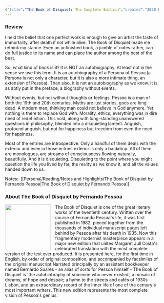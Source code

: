 ```yaml
---
{"title":"The Book of Disquiet: The Complete Edition","created":"2020-03-04T00:00:00+06:00","updated":"2023-01-12T13:45:23+06:00","read_at":["2022-06-28T00:00:00+06:00"],"read_count":1,"authors":["Fernando Pessoa"],"status":"Read","rating":5,"reviewed":true,"dg-publish":true,"maturity":2,"cover":"https://images-na.ssl-images-amazon.com/images/S/compressed.photo.goodreads.com/books/1591219012i/40881621.jpg","dg-metatags":{"og:image":"https://images-na.ssl-images-amazon.com/images/S/compressed.photo.goodreads.com/books/1591219012i/40881621.jpg"},"permalink":"/personal/reading/books/read/the-book-of-disquiet-the-complete-edition-by-fernando-pessoa/","metatags":{"og:image":"https://images-na.ssl-images-amazon.com/images/S/compressed.photo.goodreads.com/books/1591219012i/40881621.jpg"},"dgPassFrontmatter":true}
---
```


### Review
I held the belief that one perfect work is enough to give an artist the taste of immortality, after death if not while alive. The Book of Disquiet made me rethink my stance. Even an unfinished book, a jumble of notes rather, can do full justice to its name and can place the author among the best of the best.

So, what kind of book is it? It is NOT an autobiography. At least not in the sense we use this term. It is an autobiography of a Persona of Pessoa (a Persona is not only a character, but it is also a more intimate thing, an extension of Pessoa). Then also, it is not an autobiography as we know. It is, as aptly put in the preface, a biography without events.

Without events, but not without thoughts or feelings. Pessoa is a man of both the 19th and 20th centuries. Myths are just stories, gods are long dead. A modern man, thinking man could not believe in God anymore. Yet, nothing is there to replace God with. Morality, ethics, everything was in dire need of redefinition. This void, along with long-standing unanswered questions in philosophy, blended into a disquieting lament. Anguish, profound anguish, but not for happiness but freedom from even the need for happiness.

Most of the entries are introspective. Only a handful of them deals with the exterior and even in those entries exterior is only a backdrop. All of them are monologues, are streams of consciousness flowing naturally, beautifully. And it is disquieting. Disquieting to the point where you might question the life you lived by far, the reality as we know it, and all the values handed down to us.

Notes:: [[Personal/Reading/Notes and Highlights/The Book of Disquiet by Fernando Pessoa\|The Book of Disquiet by Fernando Pessoa]]

### About The Book of Disquiet by Fernando Pessoa
<p><img src="http://books.google.com/books/content?id=tpx0tAEACAAJ&printsec=frontcover&img=1&zoom=1&source=gbs_api" style="float: left; margin-right: 1em;width: 150px; height: auto;" /> The Book of Disquiet is one of the great literary works of the twentieth century. Written over the course of Fernando Pessoa's life, it was first published in 1982, pieced together from the thousands of individual manuscript pages left behind by Pessoa after his death in 1935. Now this fragmentary modernist masterpiece appears in a major new edition that unites Margaret Jull Costa's celebrated translation with the most complete version of the text ever produced. It is presented here, for the first time in English, by order of original composition, and accompanied by facsimiles of the original manuscript.Narrated principally by an assistant bookkeeper named Bernardo Soares - an alias of sorts for Pessoa himself - The Book of Disquiet is 'the autobiobraphy of someone who never existed', a mosaic of dreams, of hope and despair; a hymn to the streets and cafés of 1930s Lisbon, and an extraordinary record of the inner life of one of the century's most important writers. This new edition represents the most complete vision of Pessoa's genius.</p>